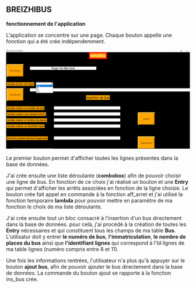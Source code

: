 ## BREIZHIBUS
**fonctionnement de l'application**

L'application se concentre sur une page.
Chaque bouton appelle une fonction qui a été crée indépendemment.


![images1](https://github.com/celine29730/Breizhibus/blob/main/Annotation%202020-12-30%20142533.png)

Le premier bouton permet d'afficher toutes les lignes présentes dans la base de données.

J'ai crée ensuite une liste déroulante (**combobox**) afin de pouvoir choisir une ligne de bus. En fonction de ce choix j'ai réalisé un bouton et une **Entry** qui permet d'afficher les arrêts associées en fonction de la ligne choisie. Le bouton crée fait appel en commande à la fonction aff_arret et j'ai utilisé la fonction temporaire **lambda** pour pouvoir mettre en paramètre de ma fonction le choix de ma liste déroulante. 

J'ai crée ensuite tout un bloc consacré à l'insertion d'un bus directement dans la base de données.
pour celà, j'ai procédé à la création de toutes les **Entry** nécessaires et qui constituent tous les champs de ma table **Bus**.
L'utilisatur doit y entrer **le numéro de bus**, **l'immatriculation**, **le nombre de places du bus** ainsi que **l'identifiant lignes** qui correspond à l'Id lignes de ma table lignes (numéro compris entre 8 et 11).

Une fois les informations rentrées, l'utilisateur n'a plus qu'à appuyer sur le bouton **ajout bus**, afin de pouvoir ajouter le bus directement dans la base de données.
La commande du bouton ajout se rapporte à la fonction ins_bus crée.





